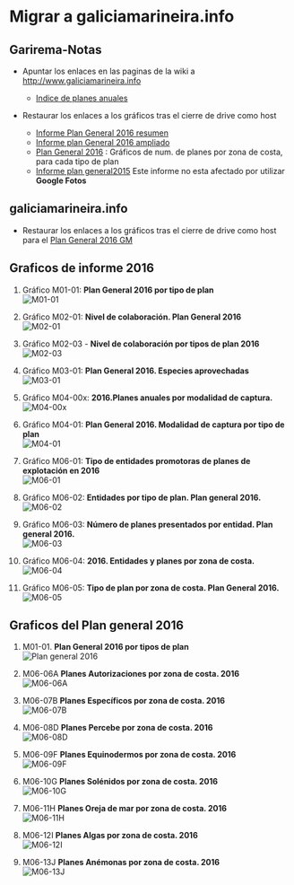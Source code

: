 # Migrar a galiciamarineira.info


## Garirema-Notas

* Apuntar los enlaces en las paginas de la wiki a <http://www.galiciamarineira.info>
	* [Indice de planes anuales][]

* Restaurar los enlaces a los gráficos tras el cierre de drive como host
	* [Informe Plan General 2016 resumen][]
	* [Informe plan General 2016 ampliado][]
	* [Plan General 2016][] : Gráficos de num. de planes por zona de costa, para cada tipo de plan
	* [Informe plan general2015][] Este informe no esta afectado por utilizar __Google Fotos__


## galiciamarineira.info

* Restaurar los enlaces a los gráficos tras el cierre de drive como host para el [Plan General 2016 GM][]
	

## Graficos de informe 2016

1. Gráfico M01-01: __Plan General 2016 por tipo de plan__  
![M01-01](https://lh3.googleusercontent.com/Y-YFRAEV4VJeMdSTDJWmz0tAtXd4Sa2NzDVqTdsxMQK2kxUTb0WopbKhmivg_GQy3SFSZek8pzw_ap9Yodwc8iX1SxgHOPlFe5kQlVBfIgSfr7xzvzfHwqUfA1Xm5BoE2ZGMksWWInpfwbZ_V3CMTeA6eJsCSOJtNCv5frDWL4KK0NDNBATbzorW3JKXYVr6HUGqsmzn8pN7e8cmy0q1akMf8M3NQ_Wd72F7sjqrmsTNyhU23jbvgykskp4i-LqSP-svDyQSEgeCNBro903yNJkIg26efu-5c8AA5wsXlJZrc9b_-Jt4sHSawt7ON3pytHkd8EGZDS7pXBFldNnir9IwuYt3SS4k0u95NyNj6aY1fLLEyAZQD93djJLWY72gTiHeCUXXeC1vmLpCu9e-o-x5oUW4d-fJ1NDj_c0JefrvTG2DwRCsa2jZXGv6S3CRTtxj9XWfarFWwqwycWJ27oOkKDVFtgDSalRueR-rSDAFAN0RMZh0N-XCjOW-OJ_boP3RvUu8K_MwJbMI4k2vmZaUnBpaB91pqfpxNl4RYIZe32-2FTDIqACZ42ej43wSzRZOsRe0NzS_d-zzMGGUmpu1WN82AYi1AqxuC1kkfIMmVhiK=w600-h450-no "M01-01. Plan General 2016. Tipos de plan")

1. Gráfico M02-01: __Nivel de colaboración. Plan General 2016__  
![M02-01](https://lh3.googleusercontent.com/MO8EPU_H_2sBD2yHxJqKvJ5Aj3N63UhmxQD0ND3-c2rODbuY60YSmwn14y3qI_HXWZzn7hHqSDYv4HGvEymmJO0hBUe27GXhCV56AWQ126L71DP2M7E8iNbLcPIbS1MjUZbAEs1Z5ht3GHIpBXIljebN9LqZqCT7ub-ziIJmZwhVT2fQrCyN8nX3aMmODPchmXSbFx_cMtWKFMtMs3T0rtQsahwhjOhnbYHa62-I44Kj_yV95y59QbvGAzt3GKHvcvGVtWQdzIpjDqtxF1JY2n9RFw9bkoenECd4izfc41W0_gQIGsgjskdbSUk-e3AoEDUVVQdARmi8Bhl_aIG-oQBqF5ioRHH61jx5juQI7qnJD32L4YBJFyD_oYJKv0T1pyJwAutkEs5r8d8hj0hGpdhGUkITw65AF0zXn98djHY05B_wGBDpiysbEHZYx6sSHNq70U59BRuIwdQTXwBwosLnLamk5tSlQLRoY0EdzoLEmROiXFbw1fYZoT-H6ud4mtOD1CxlrCI2eESkZGXoiy02RECrTFUGS0-2k-s9JNcZWYK4eT_JoLtM45oDdBkcPin7sm9Dfk378cBoXlwsR9-1mTBP6AU__wWURFB98ubO5z1K=w600-h450-no "M02-01. Plan General 2016. Nivel de colaboración.")

1. Gráfico M02-03 - __Nivel de colaboración por tipos de plan 2016__  
![M02-03](https://lh3.googleusercontent.com/6-29PUWfcKQD5H6xDaqz3f4WjV-JO3LLgdVf9sls7YlXJnrvbA9sWPjjKGcGJGrU_4E5Iq-IaZVqJhm7aRnEfZnkQfzapL0S9IC3R74o6tkclvzXj3puEM7k0DEPJK7tKTPheMLDDFASaGoNy1ZNg2UA3FqknyC8_ZU6FKGaCMCIUtEy0h5Pm6ZSndv6fvBVto4B7mUGXaHAcNspvGE0MG98U9xrm3zgYnt3C9gEo9HeToeVBw5Lv-UVJOhUIE7rbCe-SMEw8m3KJhwR98d7p4pAz8ssMoLFJ1_nfhKTkhatcHhzO0VlafzTwaAtjLlcflqRckJbhVk-TVd3jGqrB-V1mScm8eBtf8ke2KyOc4Sb9ko1sdof5npWsG8EjbQfMWVFVA3oNtICTafZPIWVNT4_9W9dOXvgxPLHUaY1fAzXJdQCf2SAe3AxF8tV1GklHs-9a_-y1t_cSYQPFPElxrVMp7qKjD86AvI9xtQKT4NrF_IPwpdyxiMZs4WVVSq11itXE-Z-SV9ZAcM2CSWLp_BM4W7TmE7QX-7A6uEURM6RmOJB_S7oOJcFHw620i284UQ17-x9HSC01IvFhjHtJWwgbwR1SGHM-fiXPFh4SOPmGjaF=w864-h728-no "M02-03. Plan general 2016. Nivel de colaboración por tipos de plan")

1. Gráfico M03-01: __Plan General 2016. Especies aprovechadas__  
![M03-01](https://lh3.googleusercontent.com/SbJgFLD0_175HBMZZU6yDlqaaI4zYBa1AcrqQrduiNt8rOZaPNiqn15eySQ9cG1xbaJ7jMnqGtCBzrkhl2khBnU1y5HaqWnAPX3a0ND2KRn6vTadCXaLHhT3TiYlMS8sBt2SO9BVoTRuY5QJ9LJKYW9bEXp8YQp3ozNZ-K9Srn0W9litchYFvn5ux0h8n2UwgjQ2MqUh-wY1F7QcUPwjLZpFQy6quux1mJwN7iQ_apMHm-NATbkwFy-MJcfWTEXgSFXSL1Tzq8-bnDznhNC15h0f4lJhifcyAHglOafAGFzIJXcYEjL5uq84187cVDANTvCLf4Qu01R04VkhmAeqRBkOUufXQV-DmFIBadbSOIoXRwpCtJtuhqYCwfiRD2oG6t4Uk_B7eMfOnchJmy5VDCBkj_xWP45VITNpAiKx-J-cdp2HRN-hwrhFYR5W_Beuutm3OCFVcMh1UbpcZ0u88zOcfTMNcxeyVWN3M5HhMGj08gs905011bJA03YHYRrN750MTLjUqLjjkst5G69S2i-OH-Y1x4P6rvJyGRjrq3ljyZh7IvDhPf9lJgPO4Mmc0caemg7PEVWD0sXJ1r5ri98wsEi-W--CSqsw1Sl6uwIX_s0y=w600-h450-no "M03-01. Plan general 2016. Especies aprovechadas")

1. Gráfico M04-00x: __2016.Planes anuales por modalidad de captura.__   
![M04-00x](https://lh3.googleusercontent.com/NcLFOgfAClCGLcCwqizdhLraZR1KuL39d7oxaICgczebZa0lltBuLgLUc-2HVIV6zIFojFvDboM8pPMUkEoiDqogRvZve8XwrxrwuctKwZ0WZhwlrRz6xWFaEYVfWbGyB8KW2g6um1Tqg4ya4ETdq2llfjkfg_z7RWp_rcrq2yjfuOLoL_Fvdqf4BswSg6ZD2M9bhSdVi1NN37Rsl5gqiA0G_orJyxBqu3tCRR2P_luxcKOL6upRdjypxlpPQWLARX5sYuKIDnqFN7IQkSiGoXGlUSqGBgXlnQcPYlx_Hg-77zI88zyGjmCC4fgk_LRLxP80x3vqemsR4Rk8j7cZx_ycXDxV5SMrocIGoLN8Rtn0zB0KmFUkrlbIMVWqF3Wo7LUSygq6GlKfF8C5SuPwNTDGMlR-5GjnH6yzQlvlzHhFNpYDyWBOoOVFZbpl3piB-5mMvKh1Puobx_SF0TgBgGRxvaZ6oz5Uu9U0-z0IBm02EbtxOy99f7dDRvbkfXjnh51cOPs0YXFSMoz7TjVCudUigULqRjvF47IEXoKDKHIjwJBTintsiXdZfSzFDQnIK7SL4h1ie5npDE8_loQA9r7YkzqV-V2k-xH0stLCSL4bFvF7=w600-h450-no "M04-00x. Plan General 2016. Planes por modalidad de captura.")

1. Gráfico M04-01: __Plan General 2016. Modalidad de captura por tipo de plan__  
![M04-01](https://lh3.googleusercontent.com/kRIToN6oufnIqTN_-1gqyxZe7Z1mFJDHfQ-KnUlgiUubxhEKvooZRjFDR9j7rO6R-W86nyb0-84zY-voowqPWVIRBTVk7DJpkppiz8IQ0gNVwwLYGEBa0LHF8u9i562N5Hg2eXhiGWqEn1-xubOE512x_X8Y4zALlC9RzZLW33oXDNY04JQ0lcyA3opzk6f9phVCPRg297YwJqBSZxwCUuaBdzXYNIATC3fyepG0cvQrHkZM7xjXHWVMFIno5iINxsULTCRREe4Dk5ABgOq77Qv_zpn0q1MFishk7sCCjLpF30jn-NKP0RjWV2-PjT0c5otNrhjjlGekVjEu0Pm3NqHTjwkIHZTsjvZEjJ5hypugTWEi4siG4QP4sVPNBrXZZyWaS2Koigbol5cVug_eErg9McYERlVNbhxSf247xN1n6bjJOrOnDYuMbPqMjQlqKxXapyeHz2vjuZa7l0XCxgTZQFSEmxH35K18wbK5E-Iuf_j-hpAZZkrTUEkNFxmLvgZj7ef5m8Ftco6Ok8pBRD3fdvw3CcUh7Ic9hqU7JJUuCr0NZFXJSxQLs6fQTHUFkbgLrHCmO8T5kBIG7J8GR3B9Pm4x38LnV6AeqyAvp1GN5I4y=w850-h500-no "M04-01. Plan General 2016. Modalidad de captura por tipo de plan")

1. Gráfico M06-01: __Tipo de entidades promotoras de planes de explotación en 2016__  
![M06-01](https://lh3.googleusercontent.com/M-D1vmK7weGKcHk0sESAV1N-4W8X_eIPowpYEf3O_WUStRVusWQXT1TecinuPGDBhQPMn8xDDiHk87GNxopcOu3B4ntMkW_AtqMvDb8G-gk7NYbAhro5EyBMiqP4MfK_vStLOwxgNeimAxLCdloQ8Mx60NYmdUwdQttynp-Mc9tTFaNBfKmfOcHJSQo_VVltebygVf_ptrPCxYGbcVgToHXdNGze0jnhCztXnZJnjeTpWLt2F9UsvYwjbsZYjiKQBNq7oQa-aKSA7sEZafyY_VKbiQcb_Om9rKJKQmzJTHWbE57lDQwppath1niyOlHk9zLvDnXA-DkX9YVzBUNyT_sL5sEncp55pYKLZznUorOIOfjfGl_Fo8IrxGjrhQ3mIMWEeqUG728GJBaNqlGIUixLT2effWlrhn-lRo_jNuVGV7L4_CXSdE3z4StmYnVJtgzUzzy5qawlI_nQQhH0DOPX2ByEU5Iuz-8I8GhZj5j9jNvuyl_5CBlM8FaUc7Hzm4YLTTuQmlP9_UJEr6oiwkBrbzz-IdVoAHe24oc4cOvtkSYNe4oaLfsPESm-eWZka1WyB8qydl98Fpa7SBpO7tS-Els61iIcG-qnHcmDjv0bbLsE=w600-h450-no "M06-01 Tipo de entidades promotoras de planes de explotación en 2016")

1. Gráfico M06-02: __Entidades por tipo de plan. Plan general 2016.__  
![M06-02](https://lh3.googleusercontent.com/i36GfELvk_tL8KpsvpNMXiH7ljr7F786BFeNMyRrD66dRcpm4X_C95bZaTvm_yAhEagWkhZf5MXy1ceRYWIQy44revMI0BUEDTsvolO1lxPj_i3fxqrGK_85-KnAXRhrTx5Vxu0Dz_KgyzfR3Cxp6apIQI8j9ZB20EXrfTugiui9KaVBZP94wjFI3dtfmSEbtuo3YIEXrDGtjgOARERahsfZkdEzKUUSmzg_w6q2r2qaaubsDsS0REojuKJa87OiAZEpA-zx2WQnNr3o82avYC0UpHqdR-1QyJHrEl46V698OOi4Y2XByrpnyL27ucMbEXu4ImHpQkq-kIs6kCUfKw5oFhyX9_HY929gdEFPj_gFOSjjkD2sjWzVxNcjhLZAQT1yW6DT2WowEu8-JC9KGHE06UIIKS1iIB1zUMbn9s_-1MUSF01BGznwpqv_Pg2SPHeY55lBXLzUqVphe6WeXXuFPbPSIatnWmxQC8EkIKa1gRH1I0WVPpIudtKtnKn4wwnRbQDf1sDD8hSZlNkveoQ4VQdYKTB76RNCQdoUbv8LcYZUxfmIp1v5s8Ts_3mCJPV-8LAdRpGIESMEs6fciBj7i2FClHFL09uTk_dDql_IU8nm=w922-h777-no "M06-02. Plan general 2016. Entidades por tipo de plan.")

1. Gráfico M06-03: __Número de planes presentados por entidad. Plan general 2016.__  
![M06-03](https://lh3.googleusercontent.com/_gNtHRkB9rnU3dXqvdVEZJGuoVa4gL9GIe0PrM_NYDyegabkXHGzgdIjFaaYJZ29llTHwhr5lpSA0R4wGrj8niizkkEWG3uSwkLZgZLC4EF8_9gUk6wDIhtmquHirjj_Y7XEKPw6p9kKn0HDaZK9Ov94BoGgOpt0Uzie9Fq4uUjSJDyomB_xA0Qyk8fRcNxrkdds2wFsSTxn1OMXTtBtFSmTUPUi-bT_OyAFRAxGjxFyH4B4FeEvz1RQIt-3qATFphxZnIkUht6bQrLHKPDHsZCV0qyW2QG4mTW695zloMxLkkvda0QdXxba6XYIOsklMNssuZRW0zvGWfyN5_tfOGyDjEONBwqjc072kcIXGJgdWG2ayvmH8nPT8g_latuCnMGSMJoy70-5UIjGkmEFl2hh6zaOKr0YwDq5Lsn8J80p_k8bmkhLKV0kkGo9EqNXB9JhCwjlQ7CD5fMSVfaWVfjfhg_nFSJLR3rD09tMh_ocILiwB2w_04cL-kWxZqyZH04B7DQsPdHs2gmBJp1Gw_cIF7F3Hwdeo8YpqwQ0cgSPD_bcGNeAyyq75AgJAWDZ8pFNFad80kbNOV2LOki3lH38g3_d0yPijwyp_2rtXOPU_mV-=w650-h450-no "M06-03: Plan general 2016. Número de planes por entidad.")

1. Gráfico M06-04: __2016. Entidades y planes por zona de costa.__  
![M06-04](https://lh3.googleusercontent.com/zvYVJOZhEAQvSIS266pzKpGZ8weCeHbBR494ikqoHaOBTzXJAGlWs2pUl8tXLUdQSrF-hbi-VIYKfOw0PdmOy6fAwLAQI3WQgSIOTsVBuvwErirv5MQFwowsJl0l-6JbGG2FWpH-y8KHeT-vzZFgfEzwObbVDQ7L7YXenIaYKfX2Yq423VXfYJdn8RKgKgxQ8sufw0v2Ks2oSy1tUMqYJkD3MpoS2lXGN1cqekjdzovW5eXcO7glnxFAIh47WrKO0u76pgkl_ZWGlSP8XRbs1_khZPDeZrxFX0iS9d4POovuSiNZsDAU08BpZ-lxcys2LfiLsaHTq5ffJN0jflIhujyMDhcogqdrG4tVwXoWFW42ZeoYUKpPPZGkf5u88ZZDmk3sj8508_lil_clRZZlh7bLaDrqEwQ8pTVONUlku1Wycy_DEq2iWr6gI1fCfxV_gBlIVI2yPYQTRd2qDwIiILtmE6M20vZOfVzTUC7Y00d3QFSLEWG5cNWRhvzJDmlawdZ699iQEM5WumaspTgxuaaEVgCOHxckpd1uNNhbG1dPzAF5iSgo0T9IWjWGr_-S6THQgfyOwGpyE9fNJAg4lKxgtOG63mWYl1Mj3OH0zN3ZQdHJ=w750-h450-no "M06-04: Plan General 2016. Entidades y planes por zona de costa")

1. Gráfico M06-05: __Tipo de plan por zona de costa. Plan General 2016.__  
![M06-05](https://lh3.googleusercontent.com/SZSflDZCDy4Hvx1khf57IgYhLw34Ug77drD-DA7lKNWUIFXuWx7V0CQZ8avKGwOAaBgY5WnL5aXS9wjNTB3QgERNCcHQNsCe7OcETBYUodSYsBhFjMAhLO5SZ8sGayBhJa6p5_tEflc72171J2bpmJbytaU_88HxeL_i78zlMYuPqXr8HYZFwKv_-JlxWY4-zTzlMdYLSM1o3JzIzVlU3YmwjqChWCj6-C8F5G1KIDnNPtLwc0JskBZCBmBmBAyZ_K9UlCptezW7S988O4-pcu1B--pGL4efytWCQTdhdSsgo7vDBkumxJMy27zlB8q8eGvkR31gsbJA_F4DBxzXu830jPJkXOt8XYfpTDVQv9z14X6YlVQCTcKk6MDF-piDqpXdtIlpB9n_m-8YpPY__ny_6IlCh2grvl9hpc5vqMupyPJORDeRo3v-B3xptSxrR8UvboYoZlamY1L3pwDewO8qAlB_UkZGdF1M6Hhnm1rPtc6r7GeJN_BT7p5wAFRUF9mw5iKIZb5BcjYaU92YUOb_vlRaRfY3dPcwcM82mwTnS6AckHGC2rEUcEj9SXcny8D3k3pX56BdP4Iuyt1rIS_Th7reltRKQtR3AgcDB2jjRuwK=w850-h500-no "M06-05: Plan General 2016. Tipo de plan por zona de costa.")



## Graficos del Plan general 2016


1. M01-01. __Plan General 2016 por tipos de plan__  
![Plan general 2016](https://lh3.googleusercontent.com/Y-YFRAEV4VJeMdSTDJWmz0tAtXd4Sa2NzDVqTdsxMQK2kxUTb0WopbKhmivg_GQy3SFSZek8pzw_ap9Yodwc8iX1SxgHOPlFe5kQlVBfIgSfr7xzvzfHwqUfA1Xm5BoE2ZGMksWWInpfwbZ_V3CMTeA6eJsCSOJtNCv5frDWL4KK0NDNBATbzorW3JKXYVr6HUGqsmzn8pN7e8cmy0q1akMf8M3NQ_Wd72F7sjqrmsTNyhU23jbvgykskp4i-LqSP-svDyQSEgeCNBro903yNJkIg26efu-5c8AA5wsXlJZrc9b_-Jt4sHSawt7ON3pytHkd8EGZDS7pXBFldNnir9IwuYt3SS4k0u95NyNj6aY1fLLEyAZQD93djJLWY72gTiHeCUXXeC1vmLpCu9e-o-x5oUW4d-fJ1NDj_c0JefrvTG2DwRCsa2jZXGv6S3CRTtxj9XWfarFWwqwycWJ27oOkKDVFtgDSalRueR-rSDAFAN0RMZh0N-XCjOW-OJ_boP3RvUu8K_MwJbMI4k2vmZaUnBpaB91pqfpxNl4RYIZe32-2FTDIqACZ42ej43wSzRZOsRe0NzS_d-zzMGGUmpu1WN82AYi1AqxuC1kkfIMmVhiK=w600-h450-no "M01-01. Plan General 2016 por tipos de plan")

1. M06-06A __Planes Autorizaciones por zona de costa. 2016__  
![M06-06A](https://lh3.googleusercontent.com/4PNaT4VVqU1SJ5D43kA8pBbxjLZu8zXVQ81yW39Ze17JDefxkL1v_z9i9Vzr-24bxcPBZ3S8Swsw3J0KACZHY0nUy8_Uq8psDGP5RhY6rkb8Ye0Ykihqtzc6VHYrobrrBEz25QUB55SQ44rJ_vKbqIenMChZ0NenBCi-LFartlkWaw1hp961RBYTBBVY2CtJ5bRgi3oSBKFoRvr7LK7klDlpcKgj06CBWoY1JeliRdisB8ciumcGdhb8-j0DHP6fD4tAz3W6xh-UA2SV7dbDqEdHj-KCKQ_ILuThlh_cvYY-wQAJUPlSsTIvwS4Vki--qax3-LHHB1J_nfhv6FxJhC6nRSFAhqSHaFEq0I3iaMqBjObZOZvzCAE-f4E_ry_MooRZDc8D2rq_JUCMdj4mBWAzKkX8izccLkhs7a-WCV_mUfw4yhoMQgVd43B5_7oUJ_OSwL_08Fo48nnMjr1yWWoxbHH-9E95QV43-jBusiU__EWmZgwE3pZAf-YvjV9J3xhwNw6JJze9vF4vz3brXTeU545Pc6BtCqFVz10iwXpmuMZzfRuVt4j9dL9yEhWonGB-quaaDbN0tJGktBAmRz2mE2xXpKk_o55zzOTAK0JV8GWw=w650-h450-no "Autorizaciones por zona de costa. 2016")

1. M06-07B __Planes Específicos por zona de costa. 2016__  
![M06-07B](https://lh3.googleusercontent.com/cCHJEswxteeqj-gjwOEXVE3H6xLpPiWjiNthSb22FKeC3k0off_kfTkAVyaY1RSRPbII38TD7wjhNEWWwhwJgXnO2MmdepBQVIVw0b5-wBICdN88e5Gk6ONYqnH5cL5UDyQrG-mp0-W8ynzGJAF0Uw6-e0hVNzVeAmgW7SqdkNdHkoUu7xXL3xyaTV4YobPVOF9V78mVxznzsL74Hu3Lhrb-sHDAc4r9njvtfbyfK1sI5K45qMKSDC-UQaiz2FSSro8i283_irNC6fcVT5FiV69TUEnkkphPXzyztORbD8qpTFwnj3fQ3crgKShGXXKWsY1dSJm4SEgUBwOCl51LKltjUEZ_aXm0MOsP4gyhi91wkSyCJpPPK_Op-PkB7P6a0sEvbRm3cXX5fjTir8Gm5Scce6WgqJFTrD0pmGavQLBG7ynF2A8JFTp63bLa3K1OcXXeSWCS0eL0YN928IfFqq9BuiIO1fF80gteEacaWniDZ5xjCHwUz_bgg2rZsIE2UzJp_Ba2S5p4nIzoEB5Ve893ASVhJZlHdawm5G2-r94g8qfRTSXy7mWX38H9nWY2JlgAXa49o2Cj4CGMk22rpuerVQ1JAG3G0aL21e5Jia67orON=w650-h450-no "Específicos por zona de costa. 2016")

1. M06-08D __Planes Percebe por zona de costa. 2016__  
![M06-08D](https://lh3.googleusercontent.com/V2vJL5eDRoC1-sjSUPoSAYj1P4jDJ2JmI429jEDHnIOFEbndhs8O46KUv4e1h3lbZxg8AVzLlydLw1_OxLB51VXJkSHMOsQqYjsLATijTI6iicwwm34kWrACXEhxu0U9PsTLG4_14DHIaof0AMR9TaFW9-lqJskJ51wf-cWZ3WqK384e5m8YlcDfp-t0m4-as8GK-1sBXZwYuefvQ_NHDmi9j1aJkChRUKZ4KoIG7irByq7npz5Ex-hAL5mU-8RAeyQZlM7OolIN_dX--_obRBUYFSxBGMkLdA73QjoIYI8VTZ4lQ-1Ev6w0K9bYYWPh2YltAsLPbQKzMvbeNS0OGcQhXN03pbTUuSEIDnsYkAqC4nwyDpPfqxpH8qxBjzc14Q4l6RaTnjmnkXdtGrPA9_tKMOC81zCvdCYKGm9aqjxxMOv0QNVcAbNjKTuz-hgzpRdHZbI506AXEZrGzOuJtGQCd-NY8J3j4SLNdowiORskhbG1vaKbuSC6xPjpvGGM9KwblfNsl-BtY0E-9vpLNVAYZVsSRoWDekM_xY2C7sA61GkEYvEyi1ACIgQv4Abt1MHkxtQHSp1yM6Vk5lbOM4BaxUjtAiOhn6aODoHYY3Eqnf9S=w650-h450-no "Percebe por zona de costa. 2016")

1. M06-09F __Planes Equinodermos por zona de costa. 2016__  
![M06-09F](https://lh3.googleusercontent.com/RKG3MrTL6XnM10b4sQP6OuBHTxo1X6vc-qgH-EJZhtDEY1AwX1VKjOIIbjkhH03iwDXhwaq4zRPhCNfYQmeBeUGwU5vIKDXJRONXoEDKpE6jH7GkvQOUHp0tX3klGnIz94Gq7FXPx2LWRNQ_9L9NsVc66SVh6DYd6uLBP36jX36TiEjET9Fi3JZWLT5RSia7DDX6LxjrmsXHLFcj0WvOgak1dk_qqfx1qTz73MOFeNZfnxVVmDevu1V3gE2-OkkuXZP7PDQw8YLrcFOnYN4Dj__m1hld1iHO9sME5_89jHQl3Clm3z2KTEKztTjPMK0YZv9cyBc2Vews2yQ6CWCjcmoQaxdfNcjmWGc8Qmk_tuubzSMjVLguzEewuKJgijhZ5yZtmSJo1ZXeHCPAiit18zsJ90E8dKyR4NimUrGh_0ASOOSAs1YMS28GS7_IyINSEdsRkuLz_e3J97MOjYogGZiLB8toMMiQ2VUR-HQvt54A60VBgE5_WDfoF-Cc3lp2FcJwnueDdlklUIl4QGjOXVPmq-VthU0YFTrVbLgnBrWj3mdeEEqvCAG9aso0vx3YefC_njLNZj7GPbvnZs3WvBUrMFCNF7IBz5jIRWmrS2PIO9kv=w650-h450-no "Equinodermos por zona de costa. 2016")

1. M06-10G __Planes Solénidos por zona de costa. 2016__  
![M06-10G](https://lh3.googleusercontent.com/4p_7xq7MGs_va_wEMobBbHcJal1vedZenA7s6K4uKqcUg9v8G8NWAj1VWTgbiv8i2pfp7mumxJ2dPLOE_wT2X51kzriy9bdnt5W1OacXL0dgz8khc-DvFMZWGC0dvF7lzhwSR4qMJ7EWF8IjTLftK2ovPdkOGYbZs_2tqwTrHIY-nVEyTU_HyS35vsnHrSgLnj_dO3hxaEPaUEERs1r1QIygLTIDDp8vklcL87azAspmAzgoQONTv6bE8rtTxXJlvQjf4x4oKHLViSmkKWfpQ2JnLizjnwbacQKJLUib4jzq59QikwxJhdB6hN6288x6kSlQtZ0RMlCI6v3RD0CjD8tbM57hZ7ig4-ZJ23kM_VOEya2Bw6S0LZrA6vFguWdLJ7Kp0BPBjIQl9Yl-Fv1Tb3AbXMBjmw6XxDsajIiHXQvT-0_xSp_cxdUO5D36l-r5DSgMEnwLajMYAojdapv9-tomQ4OMlGBqyKlK3hxQtocOymS-oPxGBjRiHmEKq8WZMPEMDb4uFyXvX6KXKpGrKXcWef_yQ7l7uB_cwif1oyreWlcox8EL3a_YoaKUuRhlRDwDvyJWyUu8zXyE7ziXwCBrde5gDxyb0A9ur32HTI33AeWG=w650-h450-no "Solénidos por zona de costa. 2016")

1. M06-11H __Planes Oreja de mar por zona de costa. 2016__  
![M06-11H](https://lh3.googleusercontent.com/G_FmWO76Ud8ODz72nqpIzyZ5eha_A2dvfYRbOvvqSKueG6cXiWm0JMTODhG1MiSYU23Jk9_ElY3bKeH8x2jpKQirq9rM5XF2NEKDi__aDVoAcrXH8vUcB2koQWL8MTLMvAWX5ARigdSWEe8J9bm5C3RxRJNmIn3TsUIEs78-26MRoK1VXm55R1EVgru8Ek1C-gyXxkt-mcMvmAQiW9nIJ-QQbSr06jJ2FzM1fS4fF1FRuqZy5NYo4adyQL616OLNVJz1OVrOMyvrAAukqIxnE3hPUC5ZWXzMPSztsgrWYml7gsWxqNCNQONh56973oXOn0EKUnWGay_UIumX3Wd0uaZkxxnDsyzcfy68rEjj5s5LQs633CmKZqFw3ikCxo4ICJTknARBx4PWhv_hO5x1SYwBrJ-5jd9vssvrtlFAtUPdI3dM4q-2dKk5-bOXv0AT6GsitTzpEkeKjUm9WJxVPHMwk5lp_mpjALCKoqV-BFgIwKgIn_CqQBt43-CsDt5MQOFVZDE9O4QppaGt33C2c5y_60hIJssoPiXaQxQmLv9s46zWGFiorDgXqgnaSsKBxtWhpySY11ObXmBz1j9fxIA3MKPleU3SZ-Zvj8JwcJxsyXRp=w650-h450-no "Oreja de mar por zona de costa. 2016")

1. M06-12I __Planes Algas por zona de costa. 2016__  
![M06-12I](https://lh3.googleusercontent.com/AuWaj4iV0zlWHoL-LF33D7KTH1B22kLVpnp0jO0OzTVQgBgimemtw37lD53_wtrJTSD4gjneJGwk2Xcjh9cTQiY4hZvEgHuTAizDOe8-i3zpAPP449srCjGjPz0QRHZ0Z95IN2zQJgTc9dQndY4ePDQnI0uOi0yoVeVbncyYuJ6wrtiLEvuERRa4vw05kxQ4Is7i9De_EXW2iF-qgUiFDQ_6wdqXd6RKT5uLMcauV5XiuY-na-Pyp6PhftBcgRWRYTsJxDl3zoTRsVli6xnP6zwbu6xfnPHJBpCSzA8Q1oQ-vvmqsnvKvfKTnTQHtiE0DgLptawlzlL_I1-hA5560MDWh9grWpFUCs6P3N8M-uLvjiRhKQ4xz9bkOCq6CP9J2zAGnS1r73lGAXO1TyBm7eCg7cVPvEiAkNQaBMDOrzYoewc2_R0egp0tyHADgkyzHqEAw5HueTezEWZWwYz7ykSWhioaJ5KhFfCGF84jcgwC50A9McyD_H0RQCSfpfhlaRgFlhB32iByFAN5YBfwCEaisb0SBz9kVmKb-1e9yilp2JzdfZ2W4NR7tbhOYTBdDP_Rd30n_ZPtvGFzqr8qcJuaaMzQTxKLQZbFCI0yqa0XhXXf=w650-h450-no "Algas por zona de costa. 2016")

1. M06-13J __Planes Anémonas por zona de costa. 2016__  
![M06-13J](https://lh3.googleusercontent.com/AE8zrImRHwGlASIcmPOAhvIYfiNfocart_6iAwL-_sfd9qnkMBWlQ674vLvxrsbqVOX3epKhp_B0saoMmWcUxgAokRxNt6J9XB6p5137zosBWwA-_r0eeQh50QsnMgsXmiswvRAGQu7HD3_cH9YHogv99Dg0ZLR1zQrjHe5b5HzOnicCfgb82FKbCLiAQjmrBBNG-NxK9O_2gS4RZdkF5ilQO1cc7R6yCJFnBzD25Bl6h10lajZvYCMRhHKT-RUfd557T7Xc2j3Lz6_LQOCmxb0hokbqQlek8LM9CY_bxsco5xxLOcmLt1eX7OCH89IWTH7FWkz3i5ttAKiLFgqYg6CUeTpd9uuGHtWKhDNlo_hOJCnMXSmhdh0PQMUwHYkCB0Oaz51YEuyON02CB4ADMSyZA6jS-hxv3FlcXIupMtbDE6keueiXH-wf8jY1T3wDgeQ25qWX-avMrauiuReVaDQtHZgGLZeBwppjwSt2Z-wQ7p5K1ahbrECKAG1D_DVuRyLmhLYyTl_dwQE8qNvlEkYV2Up2Lu8z5megsI_qAWBen6hvZvxppi2VDJo5VpoAxL_HUctRPkK2usGwcdNRj4aLaPO_njowpHGvUOnBoKSLTRz3=w650-h450-no "Anémonas por zona de costa. 2016")



 [Informe plan general2015]: https://dl.dropboxusercontent.com/u/25470942/gmwb/mdwiki.html#!PlanGeneral2015infov01.md
 [Indice de planes anuales]: https://dl.dropboxusercontent.com/u/25470942/gmwb/mdwiki.html#!IndicePlanes.md
 [Informe Plan General 2016 resumen]: https://dl.dropboxusercontent.com/u/25470942/gmwb/mdwiki.html#!info-pexma2016bor.md
 [Informe plan General 2016 ampliado]: https://dl.dropboxusercontent.com/u/25470942/gmwb/mdwiki.html#!informe-pexma2016draft.md
 [Plan General 2016]: https://dl.dropboxusercontent.com/u/25470942/gmwb/mdwiki.html#!draft-plangeneral2016.md
 [Plan General 2016 GM]: http://www.galiciamarineira.info/content/plan-general-de-explotaci%C3%B3n-marisquera-2016

